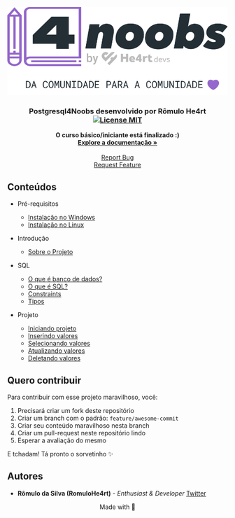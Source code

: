 <p align="center">
  <a href="https://github.com/RomuloHe4rt/postgresql4noobs">
    <img src="assets/he4rt.svg" alt="Logo">
  </a>
</p>

<h3 align="center">
  Postgresql4Noobs desenvolvido por <strong>Rômulo He4rt</strong>
  <br />
  <a href="https://opensource.org/licenses/MIT">
    <img src="https://img.shields.io/badge/License-MIT-purple.svg" alt="License MIT">
  </a>
</h3>

<p align="center">
  <strong>O curso básico/iniciante está finalizado :)</strong>
  <br />
  <a href="#"><strong>Explore a documentação »</strong></a>
  <br />
  <br />
  <a href="https://github.com/RomuloHe4rt/postgresql4noobs">Report Bug</a>
  <br />
  <a href="https://github.com/RomuloHe4rt/postgresql4noobs">Request Feature</a>
</p>

## Conteúdos

- Pré-requisitos
  - [Instalação no Windows](/contents/1%20-%20Ambiente/1-Instala%C3%A7%C3%A3o%20Windows.md)
  - [Instalação no Linux](/contents/1%20-%20Ambiente/2-Instala%C3%A7%C3%A3o%20Linux.md)

- Introdução
  - [Sobre o Projeto](/contents/2%20-%20Introdu%C3%A7%C3%A3o/1-Introdu%C3%A7%C3%A3o.md)

- SQL
  - [O que é banco de dados?](/contents/3%20-%20SQL/1-O%20que%20%C3%A9%20banco%20de%20dados.md)
  - [O que é SQL?](/contents/3%20-%20SQL/2-O%20que%20%C3%A9%20SQL.md)
  - [Constraints](/contents/3%20-%20SQL/3-Constraints.md)
  - [Tipos](/contents/3%20-%20SQL/4-Tipos%20de%20dados.md)

- Projeto
  - [Iniciando projeto](/contents/4%20-%20Projeto/1-Projeto.md)
  - [Inserindo valores](/contents/4%20-%20Projeto/2-Inserindo%20valores.md)
  - [Selecionando valores](/contents/4%20-%20Projeto/3-Selecionando%20valores.md)
  - [Atualizando valores](/contents/4%20-%20Projeto/4-Atualizando%20valores.md)
  - [Deletando valores](/contents/4%20-%20Projeto/5-Deletando%20valores.md)

## Quero contribuir

Para contribuir com esse projeto maravilhoso, você:

1. Precisará criar um fork deste repositório
2. Criar um branch com o padrão: `feature/awesome-commit`
3. Criar seu conteúdo maravilhoso nesta branch
4. Criar um pull-request neste repositório lindo
5. Esperar a avaliação do mesmo

E tchadam! Tá pronto o sorvetinho ✨

## Autores

- **Rômulo da Silva (RomuloHe4rt)** - _Enthusiast & Developer_ [Twitter](https://twitter.com/devroh_)

<p align="center">
  Made with 💜
</p>
